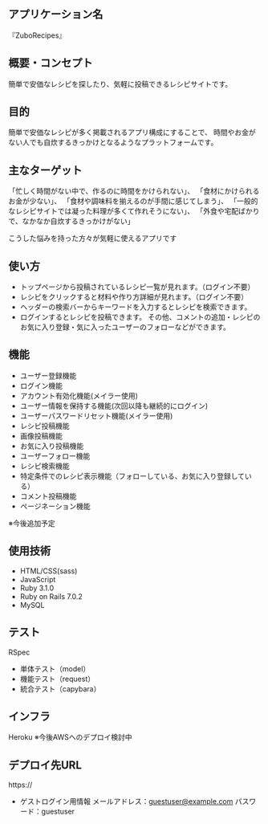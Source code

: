 ## アプリケーション名
『ZuboRecipes』

## 概要・コンセプト
簡単で安価なレシピを探したり、気軽に投稿できるレシピサイトです。

## 目的
簡単で安価なレシピが多く掲載されるアプリ構成にすることで、
時間やお金がない人でも自炊するきっかけとなるようなプラットフォームです。

## 主なターゲット
「忙しく時間がない中で、作るのに時間をかけられない」、
「食材にかけられるお金が少ない」、
「食材や調味料を揃えるのが手間に感じてしまう」、
「一般的なレシピサイトでは凝った料理が多くて作れそうにない」、
「外食や宅配ばかりで、なかなか自炊するきっかけがない」

こうした悩みを持った方々が気軽に使えるアプリです

## 使い方
* トップページから投稿されているレシピ一覧が見れます。（ログイン不要）
* レシピをクリックすると材料や作り方詳細が見れます。（ログイン不要）
* ヘッダーの検索バーからキーワードを入力するとレシピを検索できます。
* ログインするとレシピを投稿できます。
その他、コメントの追加・レシピのお気に入り登録・気に入ったユーザーのフォローなどができます。

## 機能
* ユーザー登録機能
* ログイン機能
* アカウント有効化機能(メイラー使用)
* ユーザー情報を保持する機能(次回以降も継続的にログイン)
* ユーザーパスワードリセット機能(メイラー使用)
* レシピ投稿機能
* 画像投稿機能
* お気に入り投稿機能
* ユーザーフォロー機能
* レシピ検索機能
* 特定条件でのレシピ表示機能（フォローしている、お気に入り登録している）
* コメント投稿機能
* ページネーション機能

※今後追加予定

## 使用技術
* HTML/CSS(sass)
* JavaScript
* Ruby 3.1.0
* Ruby on Rails 7.0.2
* MySQL

## テスト
RSpec
* 単体テスト（model）
* 機能テスト（request）
* 統合テスト（capybara）

## インフラ
Heroku
※今後AWSへのデプロイ検討中

## デプロイ先URL
https://
* ゲストログイン用情報
メールアドレス：guestuser@example.com
パスワード：guestuser
